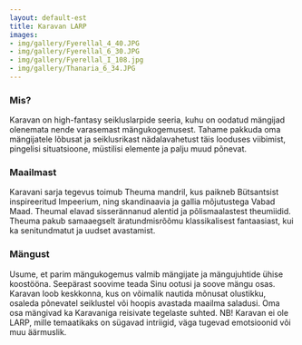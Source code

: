 ```yaml
---
layout: default-est
title: Karavan LARP
images:
- img/gallery/Fyerellal_4_40.JPG
- img/gallery/Fyerellal_6_30.JPG
- img/gallery/Fyerellal_I_108.jpg
- img/gallery/Thanaria_6_34.JPG
---
```

### Mis?

Karavan on high-fantasy seikluslarpide seeria, kuhu on oodatud mängijad olenemata nende varasemast mängukogemusest. Tahame pakkuda oma mängijatele lõbusat ja seiklusrikast nädalavahetust täis looduses viibimist, pingelisi situatsioone, müstilisi elemente ja palju muud põnevat.

### Maailmast

Karavani sarja tegevus toimub Theuma mandril, kus paikneb Bütsantsist inspireeritud Impeerium, ning skandinaavia ja gallia mõjutustega Vabad Maad. Theumal elavad sisserännanud alentid ja põlismaalastest theumiidid. Theuma pakub samaaegselt äratundmisrõõmu klassikalisest fantaasiast, kui ka senitundmatut ja uudset avastamist.

### Mängust

Usume, et parim mängukogemus valmib mängijate ja mängujuhtide ühise koostööna. Seepärast soovime teada Sinu ootusi ja soove mängu osas. Karavan loob keskkonna, kus on võimalik nautida mõnusat olustikku, osaleda põnevatel seiklustel või hoopis avastada maailma saladusi. Oma osa mängivad ka Karavaniga reisivate tegelaste suhted.  NB! Karavan ei ole LARP, mille temaatikaks on sügavad intriigid, väga tugevad emotsioonid või muu äärmuslik.
